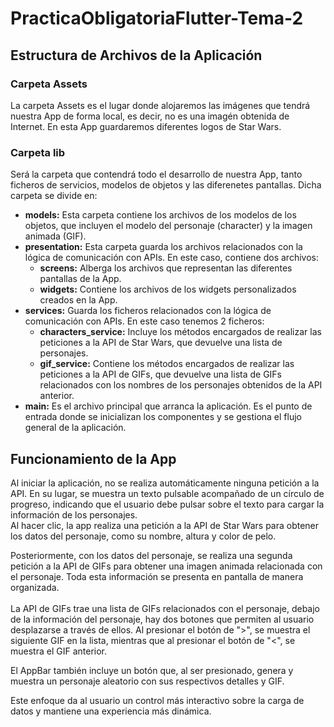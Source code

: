 # PracticaObligatoriaFlutter-Tema-2

## Estructura de Archivos de la Aplicación
### Carpeta Assets
La carpeta Assets es el lugar donde alojaremos las imágenes que tendrá nuestra App de forma local, es decir, no es una imagén obtenida de Internet.
En esta App guardaremos diferentes logos de Star Wars.

### Carpeta lib
Será la carpeta que contendrá todo el desarrollo de nuestra App, tanto ficheros de servicios, modelos de objetos y las diferenetes pantallas.
Dicha carpeta se divide en:
  - **models:** Esta carpeta contiene los archivos de los modelos de los objetos, que incluyen el modelo del personaje (character) y la imagen animada (GIF).
  - **presentation:** Esta carpeta guarda los archivos relacionados con la lógica de comunicación con APIs. En este caso, contiene dos archivos:
    - **screens:** Alberga los archivos que representan las diferentes pantallas de la App.
    - **widgets:** Contiene los archivos de los widgets personalizados creados en la App.
  - **services:** Guarda los ficheros relacionados con la lógica de comunicación con APIs. En este caso tenemos 2 ficheros:
      - **characters_service:** Incluye los métodos encargados de realizar las peticiones a la API de Star Wars, que devuelve una lista de personajes.
      - **gif_service:** Contiene los métodos encargados de realizar las peticiones a la API de GIFs, que devuelve una lista de GIFs relacionados con los nombres de los personajes obtenidos de la API anterior.
  - **main:**  Es el archivo principal que arranca la aplicación. Es el punto de entrada donde se inicializan los componentes y se gestiona el flujo general de la aplicación.


## Funcionamiento de la App
Al iniciar la aplicación, no se realiza automáticamente ninguna petición a la API. En su lugar, se muestra un texto pulsable acompañado de un círculo de progreso, indicando que el usuario debe pulsar sobre el texto para cargar la información de los personajes. <br>
Al hacer clic, la app realiza una petición a la API de Star Wars para obtener los datos del personaje, como su nombre, altura y color de pelo.

Posteriormente, con los datos del personaje, se realiza una segunda petición a la API de GIFs para obtener una imagen animada relacionada con el personaje. Toda esta información se presenta en pantalla de manera organizada.<br>
<br>La API de GIFs trae una lista de GIFs relacionados con el personaje, debajo de la información del personaje, hay dos botones que permiten al usuario desplazarse a través de ellos. Al presionar el botón de ">", se muestra el siguiente GIF en la lista, mientras que al presionar el botón de "<", se muestra el GIF anterior.

El AppBar también incluye un botón que, al ser presionado, genera y muestra un personaje aleatorio con sus respectivos detalles y GIF.

Este enfoque da al usuario un control más interactivo sobre la carga de datos y mantiene una experiencia más dinámica.
